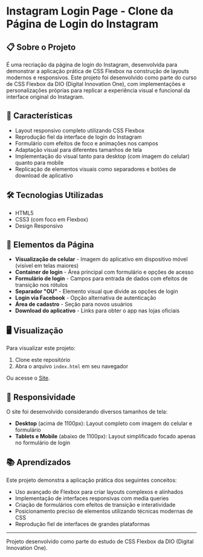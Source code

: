 # Instagram Login Page - Clone da Página de Login do Instagram

## 📋 Sobre o Projeto
É uma recriação da página de login do Instagram, desenvolvida para demonstrar a aplicação prática de CSS Flexbox na construção de layouts modernos e responsivos. Este projeto foi desenvolvido como parte do curso de CSS Flexbox da DIO (Digital Innovation One), com implementações e personalizações próprias para replicar a experiência visual e funcional da interface original do Instagram.

## 🚀 Características
- Layout responsivo completo utilizando CSS Flexbox
- Reprodução fiel da interface de login do Instagram
- Formulário com efeitos de foco e animações nos campos
- Adaptação visual para diferentes tamanhos de tela
- Implementação do visual tanto para desktop (com imagem do celular) quanto para mobile
- Replicação de elementos visuais como separadores e botões de download de aplicativo

## 🛠️ Tecnologias Utilizadas
- HTML5
- CSS3 (com foco em Flexbox)
- Design Responsivo

## 📌 Elementos da Página
- **Visualização de celular** - Imagem do aplicativo em dispositivo móvel (visível em telas maiores)
- **Container de login** - Área principal com formulário e opções de acesso
- **Formulário de login** - Campos para entrada de dados com efeitos de transição nos rótulos
- **Separador "OU"** - Elemento visual que divide as opções de login
- **Login via Facebook** - Opção alternativa de autenticação
- **Área de cadastro** - Seção para novos usuários
- **Download do aplicativo** - Links para obter o app nas lojas oficiais

## 🖥️ Visualização
Para visualizar este projeto:

1. Clone este repositório
2. Abra o arquivo `index.html` em seu navegador

Ou acesse o [Site](https://israelhub.github.io/PROJETO-INSTAGRAM-LOGINPAGE/).

## 📱 Responsividade
O site foi desenvolvido considerando diversos tamanhos de tela:

- **Desktop** (acima de 1100px): Layout completo com imagem do celular e formulário
- **Tablets e Mobile** (abaixo de 1100px): Layout simplificado focado apenas no formulário de login

## 📚 Aprendizados
Este projeto demonstra a aplicação prática dos seguintes conceitos:

- Uso avançado de Flexbox para criar layouts complexos e alinhados
- Implementação de interfaces responsivas com media queries
- Criação de formulários com efeitos de transição e interatividade
- Posicionamento preciso de elementos utilizando técnicas modernas de CSS
- Reprodução fiel de interfaces de grandes plataformas

---

Projeto desenvolvido como parte do estudo de CSS Flexbox da DIO (Digital Innovation One).
